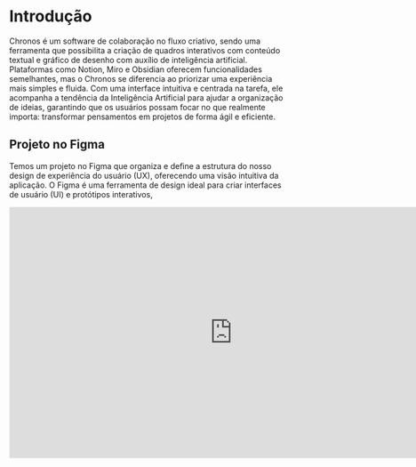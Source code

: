 # Introdução

Chronos é um software de colaboração no fluxo criativo, sendo uma ferramenta que possibilita a criação de quadros interativos com conteúdo textual e gráfico de desenho com auxílio de inteligência artificial. Plataformas como Notion, Miro e Obsidian oferecem funcionalidades semelhantes, mas o Chronos se diferencia ao priorizar uma experiência mais simples e fluida. Com uma interface intuitiva e centrada na tarefa, ele acompanha a tendência da Inteligência Artificial para ajudar a organização de ideias, garantindo que os usuários possam focar no que realmente importa: transformar pensamentos em projetos de forma ágil e eficiente.

## Projeto no Figma

Temos um projeto no Figma que organiza e define a estrutura do nosso design de experiência do usuário (UX), oferecendo uma visão intuitiva da aplicação. O Figma é uma ferramenta de design ideal para criar interfaces de usuário (UI) e protótipos interativos,
<iframe style="border: 1px solid rgba(0, 0, 0, 0.1);" width="800" height="450" src="https://embed.figma.com/proto/5f2JgF49JLyTL8TLav6zJt/Chronos---Prot%C3%B3tipo?node-id=41-5&p=f&scaling=contain&content-scaling=fixed&page-id=0%3A1&starting-point-node-id=41%3A5&show-proto-sidebar=1&embed-host=share" allowfullscreen></iframe>